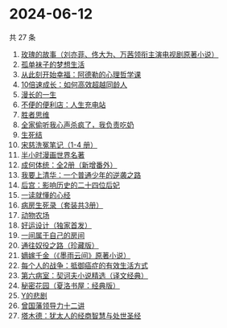 # 2024-06-12

共 27 条

<!-- BEGIN WEREAD -->
<!-- 最后更新时间 2024-06-12 10:13:45 +0800 -->
1. [玫瑰的故事（刘亦菲、佟大为、万茜领衔主演电视剧原著小说）](https://weread.qq.com/web/bookDetail/37f32de072162e8c37f269b)
1. [孤单袜子的梦想生活](https://weread.qq.com/web/bookDetail/20332f60813ab8e82g013db5)
1. [从此刻开始幸福：阿德勒的心理哲学课](https://weread.qq.com/web/bookDetail/39a32040813ab8e61g017a2f)
1. [10倍速成长：如何高效超越同龄人](https://weread.qq.com/web/bookDetail/f2b32b10813ab6a9eg0176e1)
1. [漫长的一生](https://weread.qq.com/web/bookDetail/fe332ec0813ab8eabg0176c4)
1. [不便的便利店：人生充电站](https://weread.qq.com/web/bookDetail/42232750813ab8e30g019aa3)
1. [胜者思维](https://weread.qq.com/web/bookDetail/c64321307239b3b5c648b2a)
1. [全家偷听我心声杀疯了，我负责吃奶](https://weread.qq.com/web/bookDetail/3d232a10813ab8eafg01768b)
1. [生死结](https://weread.qq.com/web/bookDetail/7f432a307166e11f7f4ee4f)
1. [宋慈洗冤笔记（1-4 册）](https://weread.qq.com/web/bookDetail/bea326d0813ab7fcag016618)
1. [半小时漫画世界名著](https://weread.qq.com/web/bookDetail/5bf324b0813ab6e2cg0162c8)
1. [成何体统：全2册（新增番外）](https://weread.qq.com/web/bookDetail/e19325a0813ab6fefg010a1c)
1. [我要上清华：一个普通少年的逆袭之路](https://weread.qq.com/web/bookDetail/98a32cb0813ab8e90g013b33)
1. [后宫：影响历史的二十四位后妃](https://weread.qq.com/web/bookDetail/50132750813ab8d3bg010bf8)
1. [一读就懂的心经](https://weread.qq.com/web/bookDetail/b63329d0813ab8ddeg0188ac)
1. [病房生死录（套装共3册）](https://weread.qq.com/web/bookDetail/4c632b60813ab8df3g0158f7)
1. [动物农场](https://weread.qq.com/web/bookDetail/c7932430715b9fd8c7913fa)
1. [好运设计（独家首发）](https://weread.qq.com/web/bookDetail/6ef32e40813ab8e9bg014638)
1. [一间属于自己的房间](https://weread.qq.com/web/bookDetail/aa0327a0813ab8e07g013eb2)
1. [通往奴役之路（珍藏版）](https://weread.qq.com/web/bookDetail/1e532d205c69aa1e542b755)
1. [嫡嫁千金（《墨雨云间》原著小说）](https://weread.qq.com/web/bookDetail/e4b325506e6660fe4bd6750)
1. [每个人的战争：抵御癌症的有效生活方式](https://weread.qq.com/web/bookDetail/2a9328005e040e2a9417352)
1. [第六病室：契诃夫小说精选（译文经典）](https://weread.qq.com/web/bookDetail/be032640813ab789cg019432)
1. [秘密花园（夏洛书屋：经典版）](https://weread.qq.com/web/bookDetail/e4e3288071e8eefee4e4bcf)
1. [Y的悲剧](https://weread.qq.com/web/bookDetail/3e132e20813ab8e37g0193f4)
1. [曾国藩领导力十二讲](https://weread.qq.com/web/bookDetail/f0232960719970faf0202e2)
1. [塔木德：犹太人的经商智慧与处世圣经](https://weread.qq.com/web/bookDetail/d6232560720931d6d622af4)
<!-- END WEREAD -->